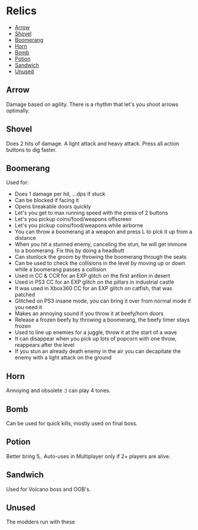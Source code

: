 # Relics

- [Arrow](#arrow)
- [Shovel](#shovel)
- [Boomerang](#boomerang)
- [Horn](#horn)
- [Bomb](#bomb)
- [Potion](#potion)
- [Sandwich](#sandwich)
- [Unused](#unused)

## <a name="arrow"></a>Arrow

Damage based on agility. There is a rhythm that let's you shoot arrows optimally.

## <a name="shovel"></a>Shovel

Does 2 hits of damage. A light attack and heavy attack. Press all action buttons to dig faster.

## <a name="boomerang"></a>Boomerang

Used for:

- Does 1 damage per hit, ...dps if stuck
- Can be blocked if facing it
- Opens breakable doors quickly
- Let's you get to max running speed with the press of 2 buttons
- Let's you pickup coins/food/weapons offscreen 
- Let's you pickup coins/food/weapons while airborne
- You can throw a boomerang at a weapon and press L to pick it up from a distance
- When you hit a stunned enemy, canceling the stun, he will get immune to a boomerang. Fix this by doing a headbutt
- Can stunlock the groom by throwing the boomerang through the seats
- Can be used to check the collisions in the level by moving up or down while a boomerang passes a collision
- Used in CC & CCR for an EXP glitch on the first antlion in desert
- Used in PS3 CC for an EXP glitch on the pillars in industrial castle
- It was used in Xbox360 CC for an EXP glitch on catfish, that was patched
- Glitched on PS3 insane mode, you can bring it over from normal mode if you need it
- Makes an annoying sound if you throw it at beefy/horn doors
- Release a frozen beefy by throwing a boomerang, the beefy timer stays frozen
- Used to line up enemies for a juggle, throw it at the start of a wave
- It can disappear when you pick up lots of popcorn with one throw, reappears after the level
- If you stun an already death enemy in the air you can decapitate the enemy with a light attack on the ground

## <a name="horn"></a>Horn

Annoying and obsolete :) can play 4 tones.

## <a name="bomb"></a>Bomb

Can be used for quick kills, mostly used on final boss.

## <a name="potion"></a>Potion

Better bring 5,. Auto-uses in Multiplayer only if 2+ players are alive.

## <a name="sandwich"></a>Sandwich

Used for Volcano boss and OOB's.

## <a name="unused"></a>Unused

The modders run with these
